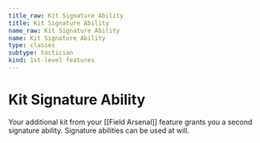 ```yaml
---
title_raw: Kit Signature Ability
title: Kit Signature Ability
name_raw: Kit Signature Ability
name: Kit Signature Ability
type: classes
subtype: tactician
kind: 1st-level features
---
```


# Kit Signature Ability

Your additional kit from your [[Field Arsenal]] feature grants you a second signature ability. Signature abilities can be used at will.
